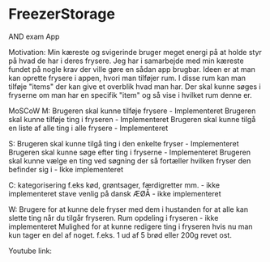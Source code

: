 # FreezerStorage
AND exam App

Motivation:
Min kæreste og svigerinde bruger meget energi på at holde styr på hvad de har i deres frysere.
Jeg har i samarbejde med min kæreste fundet på nogle krav der ville gøre en sådan app brugbar.
Ideen er at man kan oprette frysere i appen, hvori man tilføjer rum. I disse rum kan man tilføje "items" der kan give et overblik hvad man har. 
Der skal kunne søges i fryserne om man har en specifik "item" og så vise i hvilket rum denne er.

MoSCoW
M:
Brugeren skal kunne tilføje frysere - Implementeret
Brugeren skal kunne tilføje ting i fryseren - Implementeret
Brugeren skal kunne tilgå en liste af alle ting i alle frysere - Implementeret

S:
Brugeren skal kunne tilgå ting i den enkelte fryser - Implementeret
Brugeren skal kunne søge efter ting i fryserne - Implementeret
Brugeren skal kunne vælge en ting ved søgning der så fortæller hvilken fryser den befinder sig i - Ikke implementeret

C:
kategorisering f.eks kød, grøntsager, færdigretter mm. - ikke implementeret
stave venlig på dansk ÆØÅ - ikke implementeret

W:
Brugere for at kunne dele fryser med dem i hustanden for at alle kan slette ting når du tilgår fryseren.
Rum opdeling i fryseren - ikke implementeret
Mulighed for at kunne redigere ting i fryseren hvis nu man kun tager en del af noget. f.eks. 1 ud af 5 brød eller 200g revet ost.

Youtube link:


